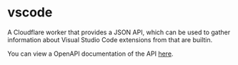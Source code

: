 # vscode

A Cloudflare worker that provides a JSON API, which can be used to gather information about Visual Studio Code extensions from that are builtin.

You can view a OpenAPI documentation of the API [here](https://vscode.luxass.dev).
